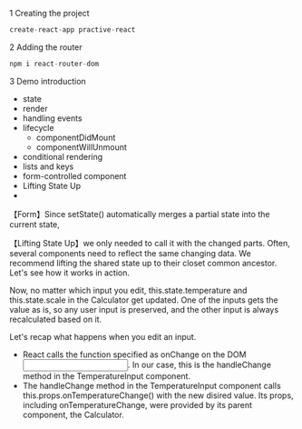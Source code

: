 1 Creating the project

```javascript
create-react-app practive-react
```



2  Adding the router

```javascript
npm i react-router-dom
```



3 Demo introduction

- state
- render
- handling events
- lifecycle
  - componentDidMount
  - componentWillUnmount
- conditional rendering
- lists and keys
- form-controlled component
- Lifting State Up
- 



【Form】Since setState() automatically merges a partial state into the current state,

【Lifting State Up】we only needed to call it with the changed parts. Often, several components need to reflect the same changing data. We recommend lifting the shared state up to their closet common ancestor. Let's see how it works in action.

Now, no matter which input you edit, this.state.temperature and this.state.scale in the Calculator get updated. One of the inputs gets the value as is, so any user input is preserved, and the other input is always recalculated based on it.

Let's recap what happens when you edit an input.

- React calls the function specified as onChange on the DOM <input>. In our case, this is the handleChange method in the TemperatureInput component.
- The handleChange method in the TemperatureInput component calls this.props.onTemperatureChange() with the new disired value. Its props, including onTemperatureChange, were provided by its parent component, the Calculator.

